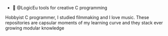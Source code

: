 - 👋 @LogicEu tools for creative C programming

Hobbyist C programmer, I studied filmmaking and I love music.
These repositories are capsular moments of my learning curve
and they stack ever growing modular knowledge
